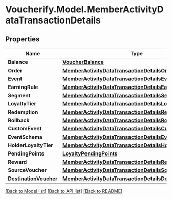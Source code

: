# Voucherify.Model.MemberActivityDataTransactionDetails

## Properties

Name | Type | Description | Notes
------------ | ------------- | ------------- | -------------
**Balance** | [**VoucherBalance**](VoucherBalance.md) |  | [optional] 
**Order** | [**MemberActivityDataTransactionDetailsOrder**](MemberActivityDataTransactionDetailsOrder.md) |  | [optional] 
**Event** | [**MemberActivityDataTransactionDetailsEvent**](MemberActivityDataTransactionDetailsEvent.md) |  | [optional] 
**EarningRule** | [**MemberActivityDataTransactionDetailsEarningRule**](MemberActivityDataTransactionDetailsEarningRule.md) |  | [optional] 
**Segment** | [**MemberActivityDataTransactionDetailsSegment**](MemberActivityDataTransactionDetailsSegment.md) |  | [optional] 
**LoyaltyTier** | [**MemberActivityDataTransactionDetailsLoyaltyTier**](MemberActivityDataTransactionDetailsLoyaltyTier.md) |  | [optional] 
**Redemption** | [**MemberActivityDataTransactionDetailsRedemption**](MemberActivityDataTransactionDetailsRedemption.md) |  | [optional] 
**Rollback** | [**MemberActivityDataTransactionDetailsRollback**](MemberActivityDataTransactionDetailsRollback.md) |  | [optional] 
**CustomEvent** | [**MemberActivityDataTransactionDetailsCustomEvent**](MemberActivityDataTransactionDetailsCustomEvent.md) |  | [optional] 
**EventSchema** | [**MemberActivityDataTransactionDetailsEventSchema**](MemberActivityDataTransactionDetailsEventSchema.md) |  | [optional] 
**HolderLoyaltyTier** | [**MemberActivityDataTransactionDetailsHolderLoyaltyTier**](MemberActivityDataTransactionDetailsHolderLoyaltyTier.md) |  | [optional] 
**PendingPoints** | [**LoyaltyPendingPoints**](LoyaltyPendingPoints.md) |  | [optional] 
**Reward** | [**MemberActivityDataTransactionDetailsReward**](MemberActivityDataTransactionDetailsReward.md) |  | [optional] 
**SourceVoucher** | [**MemberActivityDataTransactionDetailsSourceVoucher**](MemberActivityDataTransactionDetailsSourceVoucher.md) |  | [optional] 
**DestinationVoucher** | [**MemberActivityDataTransactionDetailsDestinationVoucher**](MemberActivityDataTransactionDetailsDestinationVoucher.md) |  | [optional] 

[[Back to Model list]](../../README.md#documentation-for-models) [[Back to API list]](../../README.md#documentation-for-api-endpoints) [[Back to README]](../../README.md)

